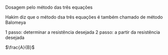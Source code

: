 Dosagem pelo método das três equações

Hakim diz que o método dsa três equações é também chamado de método Balomeya


1 passo: determinar a resistência desejada
2 passo: a partir da resistência desejada

$\frac{A}{B}$
